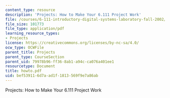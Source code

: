 ```yaml
---
content_type: resource
description: 'Projects: How to Make Your 6.111 Project Work'
file: /courses/6-111-introductory-digital-systems-laboratory-fall-2002/bef539116d7aad1f1813569f9e7a86ab_howto.pdf
file_size: 101773
file_type: application/pdf
learning_resource_types:
- Projects
license: https://creativecommons.org/licenses/by-nc-sa/4.0/
ocw_type: OCWFile
parent_title: Projects
parent_type: CourseSection
parent_uid: 79978b96-ff36-8ab1-a94c-ca076a401ee1
resourcetype: Document
title: howto.pdf
uid: bef53911-6d7a-ad1f-1813-569f9e7a86ab
---
```

Projects: How to Make Your 6.111 Project Work